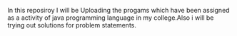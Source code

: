 In this reposiroy I will be Uploading the progams which have been assigned as a activity of java programming language in my college.Also i will be trying out solutions for problem statements.
